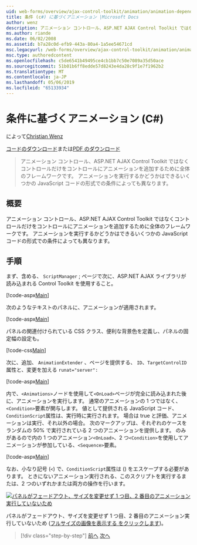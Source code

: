 ```yaml
---
uid: web-forms/overview/ajax-control-toolkit/animation/animation-depending-on-a-condition-cs
title: 条件 (c#) に基づくアニメーション |Microsoft Docs
author: wenz
description: アニメーション コントロール、ASP.NET AJAX Control Toolkit ではなくコントロールだけをコントロールにアニメーションを追加するために全体のフレームワークです。 アニメーションがかどうか.
ms.author: riande
ms.date: 06/02/2008
ms.assetid: b7a28c0d-efb9-443a-80a4-1a5ee54671cd
msc.legacyurl: /web-forms/overview/ajax-control-toolkit/animation/animation-depending-on-a-condition-cs
msc.type: authoredcontent
ms.openlocfilehash: c5de6541b49495ce4cb1bb7c50e7089a35d50ace
ms.sourcegitcommit: 51b01b6ff8edde57d8243e4da28c9f1e7f1962b2
ms.translationtype: MT
ms.contentlocale: ja-JP
ms.lasthandoff: 05/06/2019
ms.locfileid: "65133934"
---
```

# <a name="animation-depending-on-a-condition-c"></a>条件に基づくアニメーション (C#)

によって[Christian Wenz](https://github.com/wenz)

[コードのダウンロード](http://download.microsoft.com/download/f/9/a/f9a26acd-8df4-4484-8a18-199e4598f411/Animation4.cs.zip)または[PDF のダウンロード](http://download.microsoft.com/download/6/7/1/6718d452-ff89-4d3f-a90e-c74ec2d636a3/animation4CS.pdf)

> アニメーション コントロール、ASP.NET AJAX Control Toolkit ではなくコントロールだけをコントロールにアニメーションを追加するために全体のフレームワークです。 アニメーションを実行するかどうかはできるいくつかの JavaScript コードの形式での条件によっても異なります。

## <a name="overview"></a>概要

アニメーション コントロール、ASP.NET AJAX Control Toolkit ではなくコントロールだけをコントロールにアニメーションを追加するために全体のフレームワークです。 アニメーションを実行するかどうかはできるいくつかの JavaScript コードの形式での条件によっても異なります。

## <a name="steps"></a>手順

まず、含める、 `ScriptManager` ; ページで次に、ASP.NET AJAX ライブラリが読み込まれる Control Toolkit を使用すること。

[!code-aspx[Main](animation-depending-on-a-condition-cs/samples/sample1.aspx)]

次のようなテキストのパネルに、アニメーションが適用されます。

[!code-aspx[Main](animation-depending-on-a-condition-cs/samples/sample2.aspx)]

パネルの関連付けられている CSS クラス、便利な背景色を定義し、パネルの固定幅の設定も。

[!code-css[Main](animation-depending-on-a-condition-cs/samples/sample3.css)]

次に、追加、 `AnimationExtender` 、ページを提供する、 `ID`、`TargetControlID`属性と、変更を加える `runat="server":`

[!code-aspx[Main](animation-depending-on-a-condition-cs/samples/sample4.aspx)]

内で、`<Animations>`ノードを使用して`<OnLoad>`ページが完全に読み込まれた後に、アニメーションを実行します。 通常のアニメーションの 1 つではなく、`<Condition>`要素が関与します。 値として提供される JavaScript コード、`ConditionScript`属性は、実行時に実行されます。 場合は true と評価、アニメーションは実行、それ以外の場合。 次のマークアップは、それぞれのケースをランダムの 50% で実行されている 2 つのアニメーションを提供します。 のみがあるので内の 1 つのアニメーション`<OnLoad>`、2 つ`<Condition>`を使用してアニメーションが参加している、`<Sequence>`要素。

[!code-aspx[Main](animation-depending-on-a-condition-cs/samples/sample5.aspx)]

なお、小なり記号 (`<`) で、`ConditionScript`属性は () をエスケープする必要があります。 ときにないアニメーション実行される、このスクリプトを実行するまたは、2 つのいずれかまたは両方の操作を行います。

[![パネルがフェードアウト、サイズを変更せず 1 つ目、2 番目のアニメーション実行していないため](animation-depending-on-a-condition-cs/_static/image2.png)](animation-depending-on-a-condition-cs/_static/image1.png)

パネルがフェードアウト、サイズを変更せず 1 つ目、2 番目のアニメーション実行していないため ([フルサイズの画像を表示する をクリックします](animation-depending-on-a-condition-cs/_static/image3.png))。

> [!div class="step-by-step"]
> [前へ](executing-several-animations-after-each-other-cs.md)
> [次へ](picking-one-animation-out-of-a-list-cs.md)
